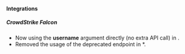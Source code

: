 
#### Integrations

##### CrowdStrike Falcon

- Now using the **username** argument directly (no extra API call) in ***<commands>***.
- Removed the usage of the deprecated endpoint in ***<command name>****.
